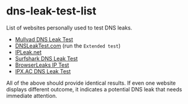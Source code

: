 # dns-leak-test-list
List of websites personally used to test DNS leaks.

- [Mullvad DNS Leak Test](https://mullvad.net/en/check)
- [DNSLeakTest.com](https://www.dnsleaktest.com/) (run the `Extended test`)
- [IPLeak.net](https://ipleak.net/)
- [Surfshark DNS Leak Test](https://surfshark.com/dns-leak-test)
- [BrowserLeaks IP Test](https://browserleaks.com/ip)
- [IPX.AC DNS Leak Test](https://ipx.ac/run)

All of the above should provide identical results. If even one website displays different outcome, it indicates a potential DNS leak that needs immediate attention.
